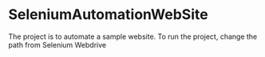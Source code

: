 # SeleniumAutomationWebSite
The project is to automate a sample website. To run the project, change the path from Selenium Webdrive